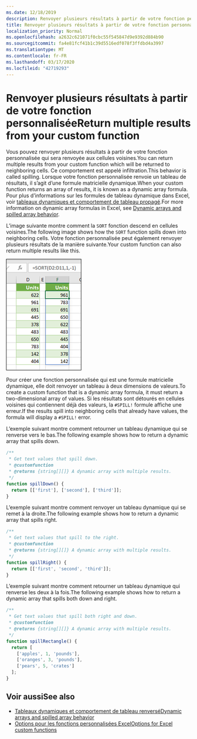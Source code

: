 ```yaml
---
ms.date: 12/18/2019
description: Renvoyer plusieurs résultats à partir de votre fonction personnalisée dans un complément Office Excel.
title: Renvoyer plusieurs résultats à partir de votre fonction personnalisée
localization_priority: Normal
ms.openlocfilehash: a2632c621071f0cbc55f545847d9e9392d884b90
ms.sourcegitcommit: fa4e81fcf41b1c39d5516edf078f3ffdbd4a3997
ms.translationtype: MT
ms.contentlocale: fr-FR
ms.lasthandoff: 03/17/2020
ms.locfileid: "42719293"
---
```

# <a name="return-multiple-results-from-your-custom-function"></a><span data-ttu-id="02cc0-103">Renvoyer plusieurs résultats à partir de votre fonction personnalisée</span><span class="sxs-lookup"><span data-stu-id="02cc0-103">Return multiple results from your custom function</span></span>

<span data-ttu-id="02cc0-104">Vous pouvez renvoyer plusieurs résultats à partir de votre fonction personnalisée qui sera renvoyée aux cellules voisines.</span><span class="sxs-lookup"><span data-stu-id="02cc0-104">You can return multiple results from your custom function which will be returned to neighboring cells.</span></span> <span data-ttu-id="02cc0-105">Ce comportement est appelé infiltration.</span><span class="sxs-lookup"><span data-stu-id="02cc0-105">This behavior is called spilling.</span></span> <span data-ttu-id="02cc0-106">Lorsque votre fonction personnalisée renvoie un tableau de résultats, il s’agit d’une formule matricielle dynamique.</span><span class="sxs-lookup"><span data-stu-id="02cc0-106">When your custom function returns an array of results, it is known as a dynamic array formula.</span></span> <span data-ttu-id="02cc0-107">Pour plus d’informations sur les formules de tableau dynamique dans Excel, voir [tableaux dynamiques et comportement de tableau propagé](https://support.office.com/article/dynamic-arrays-and-spilled-array-behavior-205c6b06-03ba-4151-89a1-87a7eb36e531).</span><span class="sxs-lookup"><span data-stu-id="02cc0-107">For more information on dynamic array formulas in Excel, see [Dynamic arrays and spilled array behavior](https://support.office.com/article/dynamic-arrays-and-spilled-array-behavior-205c6b06-03ba-4151-89a1-87a7eb36e531).</span></span>

<span data-ttu-id="02cc0-108">L’image suivante montre comment la `SORT` fonction descend en cellules voisines.</span><span class="sxs-lookup"><span data-stu-id="02cc0-108">The following image shows how the `SORT` function spills down into neighboring cells.</span></span> <span data-ttu-id="02cc0-109">Votre fonction personnalisée peut également renvoyer plusieurs résultats de la manière suivante.</span><span class="sxs-lookup"><span data-stu-id="02cc0-109">Your custom function can also return multiple results like this.</span></span>

![Capture d’écran de la fonction « Trier » affichant plusieurs résultats en plusieurs cellules.](../images/dynamic-array-spill.png)

<span data-ttu-id="02cc0-111">Pour créer une fonction personnalisée qui est une formule matricielle dynamique, elle doit renvoyer un tableau à deux dimensions de valeurs.</span><span class="sxs-lookup"><span data-stu-id="02cc0-111">To create a custom function that is a dynamic array formula, it must return a two-dimensional array of values.</span></span> <span data-ttu-id="02cc0-112">Si les résultats sont détourés en cellules voisines qui contiennent déjà des valeurs, la `#SPILL!` formule affiche une erreur.</span><span class="sxs-lookup"><span data-stu-id="02cc0-112">If the results spill into neighboring cells that already have values, the formula will display a `#SPILL!` error.</span></span>

<span data-ttu-id="02cc0-113">L’exemple suivant montre comment retourner un tableau dynamique qui se renverse vers le bas.</span><span class="sxs-lookup"><span data-stu-id="02cc0-113">The following example shows how to return a dynamic array that spills down.</span></span>

```javascript
/**
 * Get text values that spill down.
 * @customfunction
 * @returns {string[][]} A dynamic array with multiple results.
 */
function spillDown() {
  return [['first'], ['second'], ['third']];
}
```

<span data-ttu-id="02cc0-114">L’exemple suivant montre comment renvoyer un tableau dynamique qui se remet à la droite.</span><span class="sxs-lookup"><span data-stu-id="02cc0-114">The following example shows how to return a dynamic array that spills right.</span></span> 

```javascript
/**
 * Get text values that spill to the right.
 * @customfunction
 * @returns {string[][]} A dynamic array with multiple results.
 */
function spillRight() {
  return [['first', 'second', 'third']];
}
```

<span data-ttu-id="02cc0-115">L’exemple suivant montre comment retourner un tableau dynamique qui renverse les deux à la fois.</span><span class="sxs-lookup"><span data-stu-id="02cc0-115">The following example shows how to return a dynamic array that spills both down and right.</span></span>

```javascript
/**
 * Get text values that spill both right and down.
 * @customfunction
 * @returns {string[][]} A dynamic array with multiple results.
 */
function spillRectangle() {
  return [
    ['apples', 1, 'pounds'],
    ['oranges', 3, 'pounds'],
    ['pears', 5, 'crates']
  ];
}
```

## <a name="see-also"></a><span data-ttu-id="02cc0-116">Voir aussi</span><span class="sxs-lookup"><span data-stu-id="02cc0-116">See also</span></span>

- [<span data-ttu-id="02cc0-117">Tableaux dynamiques et comportement de tableau renversé</span><span class="sxs-lookup"><span data-stu-id="02cc0-117">Dynamic arrays and spilled array behavior</span></span>](https://support.office.com/article/dynamic-arrays-and-spilled-array-behavior-205c6b06-03ba-4151-89a1-87a7eb36e531)
- [<span data-ttu-id="02cc0-118">Options pour les fonctions personnalisées Excel</span><span class="sxs-lookup"><span data-stu-id="02cc0-118">Options for Excel custom functions</span></span>](custom-functions-parameter-options.md)